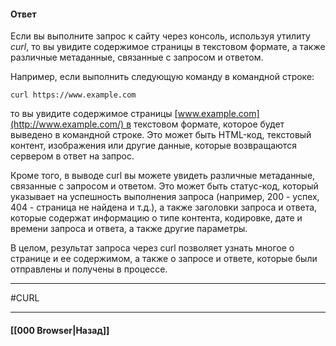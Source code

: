 
#### Ответ

Если вы выполните запрос к сайту через консоль, используя утилиту *curl*, то вы увидите содержимое страницы в текстовом формате, а также различные метаданные, связанные с запросом и ответом.

Например, если выполнить следующую команду в командной строке:

```
curl https://www.example.com
```

то вы увидите содержимое страницы [www.example.com](http://www.example.com/) в текстовом формате, которое будет выведено в командной строке. Это может быть HTML-код, текстовый контент, изображения или другие данные, которые возвращаются сервером в ответ на запрос.

Кроме того, в выводе curl вы можете увидеть различные метаданные, связанные с запросом и ответом. Это может быть статус-код, который указывает на успешность выполнения запроса (например, 200 - успех, 404 - страница не найдена и т.д.), а также заголовки запроса и ответа, которые содержат информацию о типе контента, кодировке, дате и времени запроса и ответа, а также другие параметры.

В целом, результат запроса через curl позволяет узнать многое о странице и ее содержимом, а также о запросе и ответе, которые были отправлены и получены в процессе.

___
#CURL

___

#### [[000 Browser|Назад]]